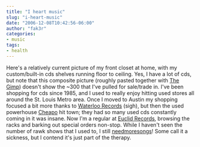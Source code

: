 ```yaml
---
title: "I heart music"
slug: "i-heart-music"
date: "2006-12-08T10:42:56-06:00"
author: "fak3r"
categories:
- music
tags:
- health
---
```




Here's a relatively current picture of my front closet at home, with my custom/built-in cds shelves running floor to ceiling. Yes, I have a lot of cds, but note that this composite picture (roughly pasted together with [The Gimp](http://www.gimp.org/)) doesn't show the ~300 that I've pulled for sale/trade in. I've been shopping for cds since 1985, and I used to really enjoy hitting used stores all around the St. Louis Metro area. Once I moved to Austin my shopping focused a bit more thanks to [Waterloo Records](http://www.waterloorecords.com/) (sigh), but then the used powerhouse [Cheapo](http://www.cheapotexas.com/) hit town; they had so many used cds constantly coming in it was insane. Now I'm a regular at [Euclid Records](http://www.euclidrecords.com/), browsing the racks and barking out special orders non-stop. While I haven't seen the number of rawk shows that I used to, I still [needmoresongs](http://www.needmoresongs.org/)! Some call it a sickness, but I contend it's just part of the therapy.

